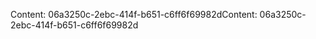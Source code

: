 <span data-ttu-id="e302a-101">Content: 06a3250c-2ebc-414f-b651-c6ff6f69982d</span><span class="sxs-lookup"><span data-stu-id="e302a-101">Content: 06a3250c-2ebc-414f-b651-c6ff6f69982d</span></span>